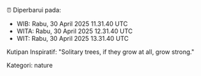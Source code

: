 ⏰ Diperbarui pada:
- WIB: Rabu, 30 April 2025 11.31.40 UTC
- WITA: Rabu, 30 April 2025 12.31.40 UTC
- WIT: Rabu, 30 April 2025 13.31.40 UTC

Kutipan Inspiratif:
"Solitary trees, if they grow at all, grow strong."


Kategori: nature

